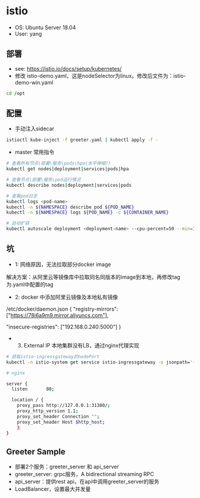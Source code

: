 # istio

* OS: Ubuntu Server 18.04
* User: yang

## 部署
* see: https://istio.io/docs/setup/kubernetes/
* 修改 istio-demo.yaml，这是nodeSelector为linux。修改后文件为：istio-demo-win.yaml
``` bash
cd /opt

```

## 配置

* 手动注入sidecar

``` bash
istioctl kube-inject -f greeter.yaml | kubectl apply -f -
``` 

* master 常用指令

``` bash
# 查看所有节点\部署\服务\pods\hpa(水平伸缩))
kubectl get nodes|deployment|services|pods|hpa

# 查看节点\部署\服务\pod运行情况
kubectl describe nodes|deployment|services|pods

# 查看pod日志
kubectl logs <pod-name>
kubectl -n ${NAMESPACE} describe pod ${POD_NAME}
kubectl -n ${NAMESPACE} logs ${POD_NAME} -c ${CONTAINER_NAME}

# 自动扩容
kubectl autoscale deployment <deployment-name> --cpu-percent=50 --min=1 --max=2

``` 

## 坑

* 1: 网络原因，无法拉取部分docker image

解决方案：从阿里云等镜像库中拉取同名同版本的image到本地，再修改tag为.yaml中配置的tag

* 2: docker 中添加阿里云镜像及本地私有镜像

/etc/docker/daemon.json
{
  "registry-mirrors": ["https://78i6a9m9.mirror.aliyuncs.com"],
  
  "insecure-registries": ["192.168.0.240:5000"]
}

* 3. External IP
本地集群没有LB，通过nginx代理实现

``` bash
# 获取istio-ingressgateway的nodePort
kubectl -n istio-system get service istio-ingressgateway -o jsonpath='{.spec.ports[?(@.name=="http2")].nodePort}'

# nginx

server {
  listen       80;

  location / {
    proxy_pass http://127.0.0.1:31380/;
    proxy_http_version 1.1;
    proxy_set_header Connection "";
    proxy_set_header Host $http_host;
    }
}
```

## Greeter Sample

* 部署2个服务：greeter_server 和 api_server
* greeter_server: grpc服务，A bidirectional streaming RPC
* api_server：提供rest api，在api中调用greeter_server的服务
* LoadBalancer，设置最大并发量